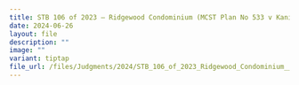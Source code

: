```yaml
---
title: STB 106 of 2023 – Ridgewood Condominium (MCST Plan No 533 v Kanika Mittal)
date: 2024-06-26
layout: file
description: ""
image: ""
variant: tiptap
file_url: /files/Judgments/2024/STB_106_of_2023_Ridgewood_Condominium__GD_.pdf
---
```


